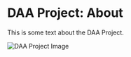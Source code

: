 # DAA Project: About

This is some text about the DAA Project.

![DAA Project Image](https://sraocodes.github.io/Phenorob-DAA/images/andrea.png)

